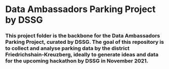 # Data Ambassadors Parking Project by DSSG

### This project folder is the backbone for the Data Ambassadors Parking Project, curated by DSSG. The goal of this repository is to collect and analyse parking data by the district Friedrichshain-Kreuzberg, ideally to generate ideas and data for the upcoming hackathon by DSSG in November 2021.  
